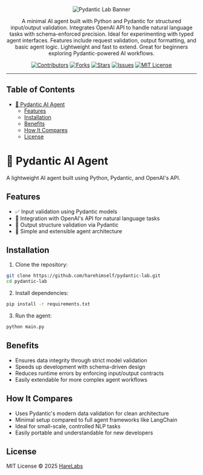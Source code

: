 
<p align="center">
   <img src="https://raw.githubusercontent.com/harehimself/pydantic-lab/main/pydantic-lab.png" alt="Pydantic Lab Banner">
</p>

<p align="center">
   A minimal AI agent built with Python and Pydantic for structured input/output validation. Integrates OpenAI API to handle natural language tasks with schema-enforced precision. Ideal for experimenting with typed agent interfaces. Features include request validation, output formatting, and basic agent logic. Lightweight and fast to extend. Great for beginners exploring Pydantic-powered AI workflows.
</p>

<p align="center">
  <a href="https://github.com/harehimself/pydantic-lab/graphs/contributors"><img src="https://img.shields.io/github/contributors/harehimself/pydantic-lab" alt="Contributors"></a>
  <a href="https://github.com/harehimself/pydantic-lab/network/members"><img src="https://img.shields.io/github/forks/harehimself/pydantic-lab" alt="Forks"></a>
  <a href="https://github.com/harehimself/pydantic-lab/stargazers"><img src="https://img.shields.io/github/stars/harehimself/pydantic-lab" alt="Stars"></a>
  <a href="https://github.com/harehimself/pydantic-lab/issues"><img src="https://img.shields.io/github/issues/harehimself/pydantic-lab" alt="Issues"></a>
  <a href="https://github.com/harehimself/pydantic-lab/blob/main/LICENSE"><img src="https://img.shields.io/github/license/harehimself/pydantic-lab" alt="MIT License"></a>
</p>

---

## Table of Contents
- [🧠 Pydantic AI Agent](#-pydantic-ai-agent)
  - [Features](#features)
  - [Installation](#installation)
  - [Benefits](#benefits)
  - [How It Compares](#how-it-compares)
  - [License](#license)

# 🧠 Pydantic AI Agent

A lightweight AI agent built using Python, Pydantic, and OpenAI's API.

## Features
- ✅ Input validation using Pydantic models  
- 🧠 Integration with OpenAI's API for natural language tasks  
- 🔄 Output structure validation via Pydantic  
- 🔧 Simple and extensible agent architecture  

## Installation

1. Clone the repository:
```bash
git clone https://github.com/harehimself/pydantic-lab.git
cd pydantic-lab
```

2. Install dependencies:
```bash
pip install -r requirements.txt
```

3. Run the agent:
```bash
python main.py
```

## Benefits
- Ensures data integrity through strict model validation  
- Speeds up development with schema-driven design  
- Reduces runtime errors by enforcing input/output contracts  
- Easily extendable for more complex agent workflows  

## How It Compares
- Uses Pydantic's modern data validation for clean architecture  
- Minimal setup compared to full agent frameworks like LangChain  
- Ideal for small-scale, controlled NLP tasks  
- Easily portable and understandable for new developers  

## License
MIT License © 2025 [HareLabs](https://github.com/harehimself)
